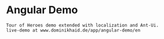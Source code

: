# Angular Demo

```
Tour of Heroes demo extended with localization and Ant-Ui.
live-demo at www.dominikhaid.de/app/angular-demo/en

```
